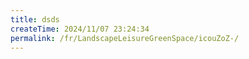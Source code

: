 ```yaml
---
title: dsds
createTime: 2024/11/07 23:24:34
permalink: /fr/LandscapeLeisureGreenSpace/icouZoZ-/
---
```

